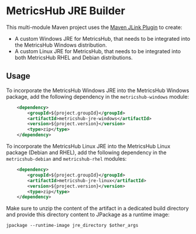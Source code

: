 # MetricsHub JRE Builder

This multi-module Maven project uses the [Maven JLink Plugin](https://maven.apache.org/plugins/maven-jlink-plugin/) to create:

* A custom Windows JRE for MetricsHub, that needs to be integrated into the MetricsHub Windows distribution.
* A custom Linux JRE for MetricsHub, that needs to be integrated into both MetricsHub RHEL and Debian distributions.

## Usage

To incorporate the MetricsHub Windows JRE into the MetricsHub Windows package, add the following dependency in the `metricshub-windows` module:

```xml
	<dependency>
		<groupId>${project.groupId}</groupId>
		<artifactId>metricshub-jre-windows</artifactId>
		<version>${project.version}</version>
		<type>zip</type>
	</dependency>
```

To incorporate the MetricsHub Linux JRE into the MetricsHub Linux package (Debian and RHEL), add the following dependency in the `metricshub-debian` and `metricshub-rhel` modules:

```xml
	<dependency>
		<groupId>${project.groupId}</groupId>
		<artifactId>metricshub-jre-linux</artifactId>
		<version>${project.version}</version>
		<type>zip</type>
	</dependency>
```

Make sure to unzip the content of the artifact in a dedicated build directory and provide this directory content to JPackage as a runtime image:

```shell
jpackage --runtime-image jre_directory $other_args
```

